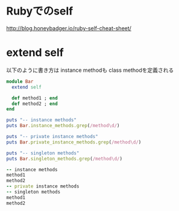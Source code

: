 
Rubyでのself
===================

<http://blog.honeybadger.io/ruby-self-cheat-sheet/>


# extend self

以下のように書き方は
instance methodも class methodを定義される

```rb
module Bar
  extend self

  def method1 ; end
  def method2 ; end
end

puts "-- instance methods"
puts Bar.instance_methods.grep(/method\d/)

puts "-- private instance methods"
puts Bar.private_instance_methods.grep(/method\d/)

puts "-- singleton methods"
puts Bar.singleton_methods.grep(/method\d/)
```

```rb
-- instance methods
method1
method2
-- private instance methods
-- singleton methods
method1
method2
```